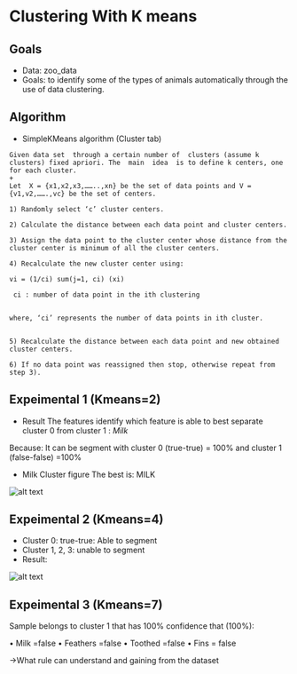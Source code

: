 # Clustering With K means
## Goals
+ Data: zoo_data
+ Goals:
to identify some of the types of animals automatically through the use of data clustering.
## Algorithm
+ SimpleKMeans algorithm (Cluster tab)

```
Given data set  through a certain number of  clusters (assume k clusters) fixed apriori. The  main  idea  is to define k centers, one for each cluster.
+
Let  X = {x1,x2,x3,……..,xn} be the set of data points and V = {v1,v2,…….,vc} be the set of centers.

1) Randomly select ‘c’ cluster centers.

2) Calculate the distance between each data point and cluster centers.

3) Assign the data point to the cluster center whose distance from the cluster center is minimum of all the cluster centers.

4) Recalculate the new cluster center using:  

vi = (1/ci) sum(j=1, ci) (xi)
 
 ci : number of data point in the ith clustering


where, ‘ci’ represents the number of data points in ith cluster.


5) Recalculate the distance between each data point and new obtained cluster centers.

6) If no data point was reassigned then stop, otherwise repeat from step 3).

```
## Expeimental 1 (Kmeans=2)
+ Result
The features identify which feature is able to best separate cluster 0 from cluster 1 : *Milk*

Because:
It can be segment with cluster 0 (true-true) = 100% and cluster 1 (false-false) 
=100%
+ Milk Cluster figure
The best is: MILK



![alt text](https://github.com/nglthu/DataMiningMachineLearning/blob/master/clusteringKmeans/milk.png)

## Expeimental 2 (Kmeans=4)

+ Cluster 0: true-true: Able to segment
+ Cluster 1, 2, 3: unable to segment
+ Result:

![alt text](https://github.com/nglthu/DataMiningMachineLearning/blob/master/clusteringKmeans/Milk_K_4.png)

## Expeimental 3 (Kmeans=7)

Sample belongs to cluster 1 that has 100% confidence that (100%):

•	Milk =false
•	Feathers =false
•	Toothed =false
•	Fins = false

&rightarrow;What rule can understand and gaining from the dataset
